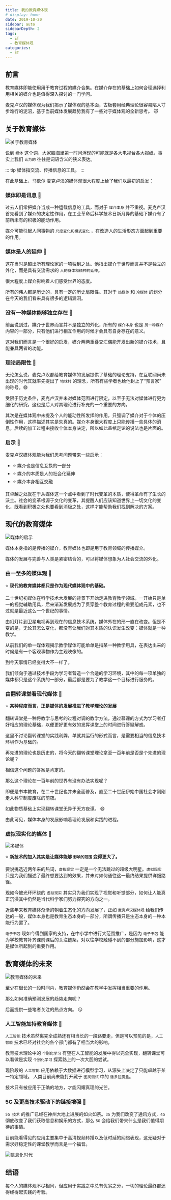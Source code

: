 ```yaml
---
title: 我的教育媒体观
# display: home
date: 2019-10-20
sidebar: auto
sidebarDepth: 2
tags: 
  - ET
  - 教育媒体观
categories:
  - ET
---
```


## 前言

教育媒体即能使用用于教育过程的媒介合集。在媒介存在的基础上如何合理选择利用相关的媒介也是值得深入探讨的一门学问。

麦克卢汉的媒体观为我们揭示了媒体观的基本面，古板套用经典理论很容易陷入寸步难行的泥沼，基于当前媒体发展趋势我有了一些对于媒体观的全新思考。 :cat:

<!-- more -->

## 关于教育媒体

![关于教育媒体](https://blog-img-1252360401.cos.ap-guangzhou.myqcloud.com/20191020-4.jpg)

说到 `媒体` 这个词，大家脑海里第一时间浮现的可能就是各大电视台各大报纸，事实上我们 `认为的` 往往是词语含义的狭义表达。

::: tip
媒体指交流、传播信息的工具。
:::

在此基础上，马歇尔·麦克卢汉的媒体观很大程度上给了我们以最初的启发：

### 媒体即是讯息 :flags:

过去人们常把媒介当成一种运载信息的工具，而对于 `媒介本身` 并不重视。麦克卢汉首先看到了媒介的决定性作用，在工业革命后科学技术日新月异的基础下媒介有了前所未有的积极的能动作用。

媒介可能引起人间事物的 `尺度变化和模式变化` ，在改造人的生活形态方面起到重要的作用。

### 媒体是人的延伸 :flags:

这在当时是超出所有理论家的一项独到之处。他指出媒介于世界而言并不是独立的外化，而是具有交流需求的 `人的身体和精神的延伸`。

很大程度上媒介影响着人们感受世界的态度。

所有的伟人都是历史的，具有一定的历史局限性。其对于 `热媒体` 和 `冷媒体` 的划分在今天的我们看来具有很多的逻辑漏洞。

### 没有一种媒体能够独立存在 :flags:

前面说到过，媒介于世界而言并不是独立的外化，所有的 `媒介本身` 也是 `另一种媒介` 内容的一部分，只有他们进行相互作用的时候才会具有自身存在的意义。

这对我们而言是一个很好的启发，媒介两两重叠交汇偶能开发出新的媒介技术，且能兼具两者的功能。

### 理论局限性 :flags:

无论怎么说，麦克卢汉都给教育媒体的发展提供了基础的理论支持，在互联网尚未出现的时代其就率先提出了 `地球村` 的理念，所有有些学者也给他封上了“预言家” 的称号。:smile:

受限于历史条件，麦克卢汉并未对媒体范围进行限定，以至于无法对媒体进行更为细化的研究，这也是后人对其理论进行补充的一个重要的方向。

其次是在媒体观中未提及个人的能动性所发挥的作用，只强调了媒介对于个体的压倒性作用，这样描述其实是失真的。媒介本身很大程度上只能传播一些具体的消息，后续的加工过程由接收个体本身决定，所以如此盖棺定论的说法也是片面的。

### 启示 :flags:

麦克卢汉媒体观能为我们思考问题带来一些启示： 

- :star: 媒介也是信息互换的一部分
- :star: 媒介的本质是人的社会化延伸
- :star: 媒介本身相互交融

其卓越之处就在于从媒体这一个点中看到了时代变革的本质，使得革命有了生长的沃土。社会的变革根源于文化的变革，其提醒人们应该知道世界上一切文化的变化，既看到积极之处也要看到消极之处，这样才能帮助我们找到解决的方案。

## 现代的教育媒体

![媒体的启示](https://blog-img-1252360401.cos.ap-guangzhou.myqcloud.com/20191020-2.jpg)

媒体本身指的是传播的媒介，教育媒体也即是用于教育领域的传播媒介。

媒体的发展与完善与人类是紧密结合的，可以将媒体想象为人社会交流的外化。

### 由一至多的媒体观 :flags:

:star: **现代的教育媒体都只是作为现代媒体观中的基础。**

二十世纪初媒体在科学技术大发展的背景下开始走进教育教学领域。一开始只是单一的视觉辅助用具，后来渐渐发展成为了贯穿整个教育过程的重要组成元素，也不过就是最近这么一个世纪的事情。

由幻灯片到卫星电视再到现在的信息技术系统，媒体外在的形一直在改变。但是不变的是，无论其怎么变化，都没有让我们对其本质的认识发生改变：媒体就是一种教学。

从前我们的单一媒体观揭示教学媒体可能单单是指某一种教学用具，在表达出来的时候是有一个客观事物作为主观映像的。

到今天事情已经变得大不一样了。

我们倾向于通过技术手段为学习者营造一个合适的学习环境，其中的每一项单独的媒体都只是这个系统的一部分，最后都是要为了教学这一个目标进行服务的。

### 由翻转课堂看现代媒体 :flags:

:star: **某种程度而言，正是媒体的发展推进了教学理论的发展**

翻转课堂是一种将教学与思考的过程对调的教学方法，通过慕课的方式为学习者打好相应的理论基础，以便更好更有效的发挥课堂上的时间进行答疑解惑。

这里不讨论翻转课堂的实践利弊，单就其运行的形式而言，是需要相当的信息技术环境作为基础的。

再先进的理论也是历史的，将今天的翻转课堂理论拿至一百年前是否是个先进的理论呢？

相信这个问题的答案是肯定的。

那么这个理论在一百年前的世界有没有办法实现呢？

即便是书本教育，在二十世纪也并未全面普及，直至二十世纪伊始中国社会才刚刚走入科举制度废除的前夜。

如此物质基础上实现翻转课堂无异于天方夜谭。 :smile:

由此可见，媒体本身的发展影响着理论发展和实践的进程。

### 虚拟现实化的媒体 :flags:

![多媒体](https://blog-img-1252360401.cos.ap-guangzhou.myqcloud.com/20191020-1.jpg)

:star: **新技术的加入其实是让媒体能够 `影响的范围` 变得更大了。**

要说挑选近两年来的热词，`虚拟现实` 一定是一个无法跳过的超级大明星。`虚拟现实` 只是为我们描述了最终想要达到的效果，并未对如何通往这一最终结果提供详细路径。

现如今被光环环绕的 `虚拟现实` 其实只为我们实现了视觉和听觉部分，如何让人能真正沉浸其中仍然是当代科学家们努力探究的方向之一。

近些年来教育媒体渐渐的朝着生态化的方向发展了，正如 `麦克卢汉媒体观` 给我们传达的一般，媒体本身也是教育生态本身的一部分，所谓传播只是生态本身的一种本能行为罢了。

`电子书包` 现如今得到国家的支持，在中小学中进行大范围推广，是因为 `电子书包` 能为学校教育补齐课前课后的关注链条，对以往学校触碰不到的部分施加影响，这才是媒体所起到的重要作用。

## 教育媒体的未来

![教育媒体的未来](https://blog-img-1252360401.cos.ap-guangzhou.myqcloud.com/201910-20-5.jpg)

至少在很长的一段时间内，教育媒体仍然会在教学中发挥相当重要的作用。

那么如何准确预测发展的趋势走向呢？

后面提供一些笔者关注的热点方向。 :smirk:

### 人工智能加持教育媒体 :flags:

`人工智能` 技术虽然离完全成熟还有相当长的一段路要走，但是可以预见的是，`人工智能` 技术已经对社会的各个部门都有了相当大的影响。

教育技术理论中的 `个别化学习` 有望在人工智能的发展中得以完全实现，翻转课堂可以看做是实现 `个别化学习` 探索路上的一次大胆的尝试。

现阶段的 `人工智能` 应用依赖于大数据进行模型学习，从源头上决定了只能卓越于某一特定领域。 人类目前尚未能打开藏于 `图灵测试` 中的 `潘多拉魔盒`。

技术只有被应用于正确的地方，才能闪耀真理的光芒。

### 5G 及更高技术驱动下的链接增强 :flags:

`5G 技术` 的推广已经在神州大地上进展的如火如荼。`3G` 为我们改变了通讯方式，`4G` 彻底改变了我们获取信息和娱乐的方式，那么 `5G` 会给我们带来什么是我们值得期待的事情。

目前能看得见的应用主要集中于高清视频转播以及低时延的网络表现，这无疑对于需求好稳定性的课堂教学而言是一个福音。

![信息化时代](https://blog-img-1252360401.cos.ap-guangzhou.myqcloud.com/20191020-3.jpg)

## 结语

每个人的媒体观不尽相同，但应用于实践之中总有优劣之分，一切的理论最终都还得经得起实践的考验。